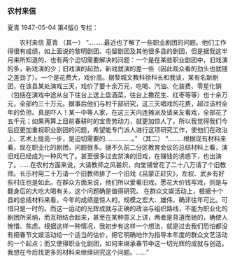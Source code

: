 ### 农村来信
夏青
1947-05-04
第4版()
专栏：

　　农村来信
    夏青
  （其一）
    “………最近也了解了一些职业剧团的问题。他们工作得很有成绩，如上面说的黎明剧团、屯留剧团及其他很多县的剧团，但是据我这半月来所知道的，也有两个迫切需要解决的问题：一个是在某些职业剧团中，旧戏演的多，新戏演的少；旧戏演的起劲，新戏就演的差一些（因此观众看的劲头也就随之差劲了）。一个是花费大，戏价高。据黎城文教科徐科长和我谈，某有名新剧团，在该县某处演戏三天，戏价了要十余万元，吃喝、汽油、化装费、零星化销（包括在演戏中途从台下往台上送上盘酒菜，往台上撒花生、红枣等等）也十余万元，全部约三十万元。据事后他们与村干部研究，这三天唱戏的花费，超过该村全年的负担。真是吓人！某一中等人家，在这三天内连摊派及请亲友看戏，全部花了五千元；如果再算上目前春耕时的宝贵劳动力，就更加惊人了。所以我觉得我们今后应更加重视职业剧团的问题，希望能专门派人进行这项研究工作，使他们在政治上、艺术上提高一步，是迫切需要的……………。”
  （其二）
    “………根据现有材料来看，现在职业化的剧团，问题很多。据不久前二分区教育会议的总结材料上看，演旧戏已经成为一种风气了。甚至很多过去禁演的旧戏，在赚钱的诱惑下，也出演了。……在农村方面来说，大请教师之风甚炽，向堂铺曾花了二十八万请了个旧教师。长乐村用二十万请一个旧教师排了一个旧戏《吕蒙正赶灾》，左权、武乡有好些村庄也是如此。在群众方面来说，他们所以爱看旧戏，愿花大价钱写戏，则是与翻身后的大吃大喝有关。这个问题确是值得研究。
    在群众文娱活动上，根据十个县的总结材料来看，今年的成绩是惊人的，规模之宏大、雄伟，确非往年可比。可惜只是一时的。而这一运动的光辉成就与正确的政治与组织路线，不能为职业化的剧团所采纳，而互相结合起来，甚至在某种意义上讲，两者是背道而驰的，确使人惋惜、焦虑。根据这样一种情况，我初步有这样一个想法，就是过去我们恐怕都没有把春节文娱活动给一个适当的估价，把它明确地作为指导本年度的群众文艺活动的一个起点；而又使得职业化剧团，如何来继承春节中这一切光辉的成就与创造。我想在今后找更多的材料来继续研究这个问题。……”

